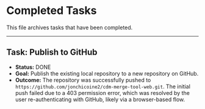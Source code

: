 # Completed Tasks

This file archives tasks that have been completed.

---

## Task: Publish to GitHub

- **Status:** DONE
- **Goal:** Publish the existing local repository to a new repository on GitHub.
- **Outcome:** The repository was successfully pushed to `https://github.com/jonchicoine2/cdm-merge-tool-web.git`. The initial push failed due to a 403 permission error, which was resolved by the user re-authenticating with GitHub, likely via a browser-based flow. 